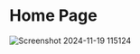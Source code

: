 # Home Page
![Screenshot 2024-11-19 115124](https://github.com/user-attachments/assets/74ba9daf-07c6-4c88-ab5e-ad45be8d2a4e)
